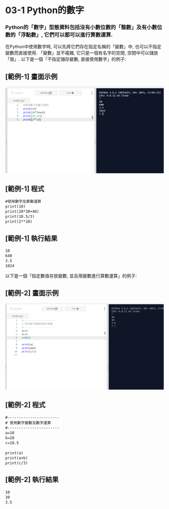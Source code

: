 # 03-1 Python的數字

### Python的「數字」型態資料包括沒有小數位數的「整數」及有小數位數的「浮點數」, 它們可以都可以進行算數運算. 

在Python中使用數字時, 可以先將它們存在指定名稱的「變數」中, 也可以不指定變數而直接使用. 「變數」並不複雜, 它只是一個有名字的空間, 
空間中可以儲放「值」. 以下是一個「不指定儲存變數, 直接使用數字」的例子:

## [範例-1] 畫面示例
![GitHub Logo](/images/03-1-1.jpg)

## [範例-1] 程式
```
#使用數字及算數運算
print(10)
print(20*30+40)
print(10.5/3)
print(2**10)
```

## [範例-1] 執行結果
```
10
640
3.5
1024
```


以下是一個「指定數值存放變數, 並且用變數進行算數運算」的例子:

## [範例-2] 畫面示例
![GitHub Logo](/images/03-1-2.jpg)

## [範例-2] 程式
```
#-----------------------
# 使用數字變數及數字運算
#-----------------------
a=10
b=20
c=10.5

print(a)
print(a+b)
print(c/3)
```

## [範例-2] 執行結果
```
10
30
3.5
```
